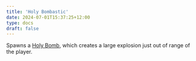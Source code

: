 ```yaml
---
title: 'Holy Bombastic'
date: 2024-07-01T15:37:25+12:00
type: docs
draft: false
---
```


Spawns a [Holy Bomb](https://noita.wiki.gg/wiki/Holy_Bomb), which creates a large explosion just out of range of the player.
